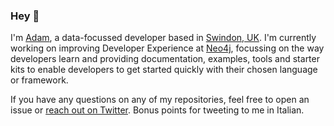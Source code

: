 ### Hey 👋

I'm [Adam](https://twitter.com/adamcowley), a data-focussed developer based in [Swindon, UK](https://en.wikipedia.org/wiki/Swindon).  I'm currently working on improving Developer Experience at [Neo4j](https://neo4j.com), focussing on the way developers learn and providing documentation, examples, tools and starter kits to enable developers to get started quickly with their chosen language or framework.

If you have any questions on any of my repositories, feel free to open an issue or [reach out on Twitter](https://twitter.com/adamcowley).  Bonus points for tweeting to me in Italian.

<!--
**adam-cowley/adam-cowley** is a ✨ _special_ ✨ repository because its `README.md` (this file) appears on your GitHub profile.

Here are some ideas to get you started:

- 🔭 I’m currently working on ...
- 🌱 I’m currently learning ...
- 👯 I’m looking to collaborate on ...
- 🤔 I’m looking for help with ...
- 💬 Ask me about ...
- 📫 How to reach me: ...
- 😄 Pronouns: ...
- ⚡ Fun fact: ...
-->
